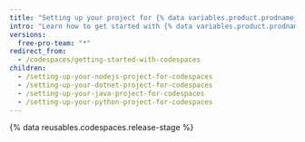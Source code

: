 ```yaml
---
title: "Setting up your project for {% data variables.product.prodname_codespaces %}"
intro: "Learn how to get started with {% data variables.product.prodname_codespaces %}, including set up and configuration for specific languages."
versions:
  free-pro-team: "*"
redirect_from:
  - /codespaces/getting-started-with-codespaces
children:
  - /setting-up-your-nodejs-project-for-codespaces
  - /setting-up-your-dotnet-project-for-codespaces
  - /setting-up-your-java-project-for-codespaces
  - /setting-up-your-python-project-for-codespaces
---
```


{% data reusables.codespaces.release-stage %}
